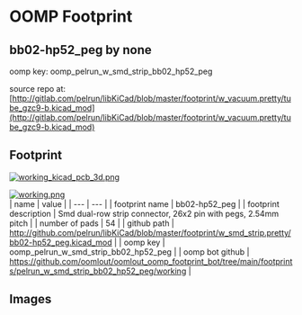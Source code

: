 # OOMP Footprint  
## bb02-hp52_peg  by none  
  
oomp key: oomp_pelrun_w_smd_strip_bb02_hp52_peg  
  
source repo at: [http://gitlab.com/pelrun/libKiCad/blob/master/footprint/w_vacuum.pretty/tube_gzc9-b.kicad_mod](http://gitlab.com/pelrun/libKiCad/blob/master/footprint/w_vacuum.pretty/tube_gzc9-b.kicad_mod)  
## Footprint  
  
[![working_kicad_pcb_3d.png](working_kicad_pcb_3d_600.png)](working_kicad_pcb_3d.png)  
  
[![working.png](working_600.png)](working.png)  
| name | value | 
| --- | --- | 
| footprint name | bb02-hp52_peg | 
| footprint description | Smd dual-row strip connector, 26x2 pin with pegs, 2.54mm pitch | 
| number of pads | 54 | 
| github path | http://github.com/pelrun/libKiCad/blob/master/footprint/w_smd_strip.pretty/bb02-hp52_peg.kicad_mod | 
| oomp key | oomp_pelrun_w_smd_strip_bb02_hp52_peg | 
| oomp bot github | https://github.com/oomlout/oomlout_oomp_footprint_bot/tree/main/footprints/pelrun_w_smd_strip_bb02_hp52_peg/working | 
## Images  
